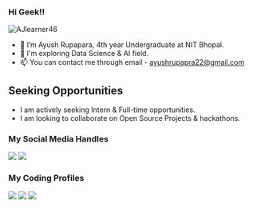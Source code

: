 ### Hi Geek!!

<p align = "left"> <img src = "https://komarev.com/ghpvc/?username=AJlearner46" alt = "AJlearner46" /> </p>

- 👋 I’m Ayush Rupapara, 4th year Undergraduate at NIT Bhopal.
- 🌱 I'm exploring Data Science & AI field.
- 📫 You can contact me through email - ayushrupapra22@gmail.com

## Seeking Opportunities

- I am actively seeking Intern & Full-time opportunities.
- I am looking to collaborate on Open Source Projects & hackathons. 


### My Social Media Handles
[<img src="https://img.shields.io/badge/linkedin-%230077B5.svg?style=for-the-badge&logo=linkedin&logoColor=white" />](https://www.linkedin.com/in/ayushrupapara22/)
[<img src="https://img.shields.io/badge/Twitter-%231DA1F2.svg?style=for-the-badge&logo=Twitter&logoColor=white" />](https://twitter.com/Ayush_046)
<!--- [<img src="https://img.shields.io/badge/YouTube-red?style=for-the-badge&logo=youtube&logoColor=white" />](https://www.youtube.com/@aj_ai/featured) --->

  
### My Coding Profiles
[<img src="https://img.shields.io/badge/Kaggle-20BEFF.svg?style=for-the-badge&logo=Kaggle&logoColor=white" />](https://www.kaggle.com/ajr094)
[<img src="https://img.shields.io/badge/-LeetCode-FFA116?style=for-the-badge&logo=LeetCode&logoColor=black" />](https://leetcode.com/aj_learner007/)
[<img src="https://img.shields.io/badge/Hugging%20Face-Profile-blue?style=for-the-badge&logo=Huggingface&logoColor=yellow" />](https://huggingface.co/ayushrupapara)






